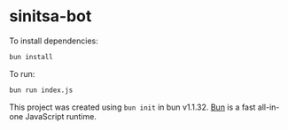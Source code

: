 # sinitsa-bot

To install dependencies:

```bash
bun install
```

To run:

```bash
bun run index.js
```

This project was created using `bun init` in bun v1.1.32. [Bun](https://bun.sh) is a fast all-in-one JavaScript runtime.
